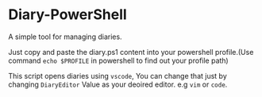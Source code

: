 # Diary-PowerShell
A simple tool for managing diaries.

Just copy and paste the diary.ps1 content into your powershell profile.(Use command `echo $PROFILE` in powershell to find out your profile path)

This script opens diaries using `vscode`, You can change that just by changing `DiaryEditor` Value as your deoired editor. e.g `vim` or `code`.